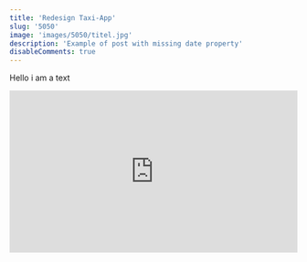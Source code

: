 ```yaml
---
title: 'Redesign Taxi-App'
slug: '5050'
image: 'images/5050/titel.jpg'
description: 'Example of post with missing date property'
disableComments: true
---
```


Hello i am a text

<div style="padding:56.25% 0 0 0;position:relative;"><iframe src="https://player.vimeo.com/video/524254812?title=0&byline=0&portrait=0" style="position:absolute;top:0;left:0;width:100%;height:100%;" frameborder="0" allow="autoplay; fullscreen; picture-in-picture" allowfullscreen></iframe></div><script src="https://player.vimeo.com/api/player.js"></script>


